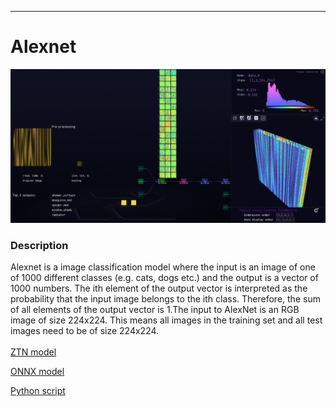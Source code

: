 ***

# **Alexnet**

<img src="alexnet.gif">

### Description

Alexnet is a image classification model where the input is an image of one of 1000 different classes (e.g. cats, dogs etc.) and the output is a vector of 1000 numbers. The ith element of the output vector is interpreted as the probability that the input image belongs to the ith class. Therefore, the sum of all elements of the output vector is 1.The input to AlexNet is an RGB image of size 224x224. This means all images in the training set and all test images need to be of size 224x224.
<br /><br />
[ZTN model](ztn/alexnet.ztn)

[ONNX model](alexnet.onnx)

[Python script](alexnet.py)
<br /><br />
